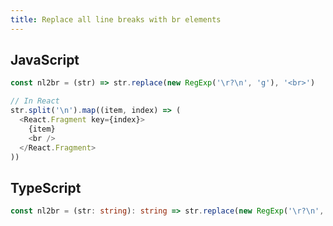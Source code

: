 ```yaml
---
title: Replace all line breaks with br elements
---
```


## JavaScript
```js
const nl2br = (str) => str.replace(new RegExp('\r?\n', 'g'), '<br>')

// In React
str.split('\n').map((item, index) => (
  <React.Fragment key={index}>
    {item}
    <br />
  </React.Fragment>
))
```

## TypeScript
```ts
const nl2br = (str: string): string => str.replace(new RegExp('\r?\n', 'g'), '<br>')
```
